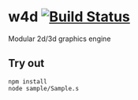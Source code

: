 
# w4d [![Build Status](https://travis-ci.org/Wandalen/w4d.svg?branch=master)](https://travis-ci.org/Wandalen/w4d)

Modular 2d/3d graphics engine

## Try out
```
npm install
node sample/Sample.s
```

